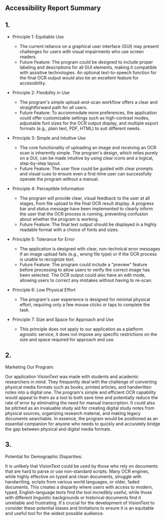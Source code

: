 ## Accessibility Report Summary

## 1.

- Principle 1: Equitable Use
    - The current reliance on a graphical user interface (GUI) may present challenges for users with visual impairments who use screen readers.
    - Future Feature: The program could be designed to include proper labeling and descriptions for all GUI elements, making it compatible with assistive technologies. An optional text-to-speech function for the final OCR output would also be an excellent feature for accessibility.

- Principle 2: Flexibility in Use
    - The program's simple upload-and-scan workflow offers a clear and straightforward path for all users.
    - Future Feature: To accommodate more preferences, the application could offer customizable settings such as high-contrast modes, adjustable font sizes for the OCR output display, and multiple export formats (e.g., plain text, PDF, HTML) to suit different needs.

- Principle 3: Simple and Intuitive Use
    - The core functionality of uploading an image and receiving an OCR scan is inherently simple. The program's design, which relies purely on a GUI, can be made intuitive by using clear icons and a logical, step-by-step layout.
    - Future Feature: The user flow could be guided with clear prompts and visual cues to ensure even a first-time user can successfully operate the program without a manual.

- Principle 4: Perceptible Information
    - The program will provide clear, visual feedback to the user at all stages, from file upload to the final OCR result display. A progress bar and status message have been implemented to clearly inform the user that the OCR process is running, preventing confusion about whether the program is working.
    - Future Feature: The final text output should be displayed in a highly readable format with a choice of fonts and sizes.

- Principle 5: Tolerance for Error
    - The application is designed with clear, non-technical error messages if an image upload fails (e.g., wrong file type) or if the OCR process is unable to recognize text.
    - Future Feature: The program could include a "preview" feature before processing to allow users to verify the correct image has been selected. The OCR output could also have an edit mode, allowing users to correct any mistakes without having to re-scan.

- Principle 6: Low Physical Effort
    - The program's user experience is designed for minimal physical effort, requiring only a few mouse clicks or taps to complete the task.

- Principle 7: Size and Space for Approach and Use
    - This principle does not apply to our application as a platform agnostic service, it does not impose any specific restrictions on the size and space required for approach and use.

## 2.

Marketing Our Program:

Our application VisionText was made with students and academic researchers in mind. They frequently deal with the challenge of converting physical media formats such as books, printed articles, and handwritten notes into a digital one. The program's simple and efficient OCR capability would appeal to them as a tool to both save time and potentially reduce the rate of error by eliminating the need for manual transcription. It could also be pitched as an invaluable study aid for creating digital study notes from physical sources, organizing research material, and making legacy documents searchable. In essence, the program would be positioned as an essential companion for anyone who needs to quickly and accurately bridge the gap between physical and digital media formats.

## 3.

Potential for Demographic Disparities:

It is unlikely that VisionText could be used by those who rely on documents that are hard to parse or use non-standard scripts. Many OCR engines, while highly effective on typed and clean documents, struggle with handwriting, scripts from various world languages, or older, faded documents. This creates a disparity where users with access to modern, typed, English-language texts find the tool incredibly useful, while those with different linguistic backgrounds or historical documents find it unreliable and frustrating. It's crucial for the development of VisionText to consider these potential biases and limitations to ensure it is an equitable and useful tool for the widest possible audience.